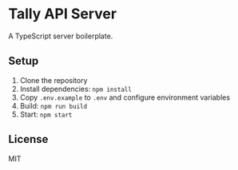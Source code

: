 # Tally API Server

A TypeScript server boilerplate.

## Setup

1. Clone the repository
2. Install dependencies: `npm install`
3. Copy `.env.example` to `.env` and configure environment variables
4. Build: `npm run build`
5. Start: `npm start`

## License

MIT 